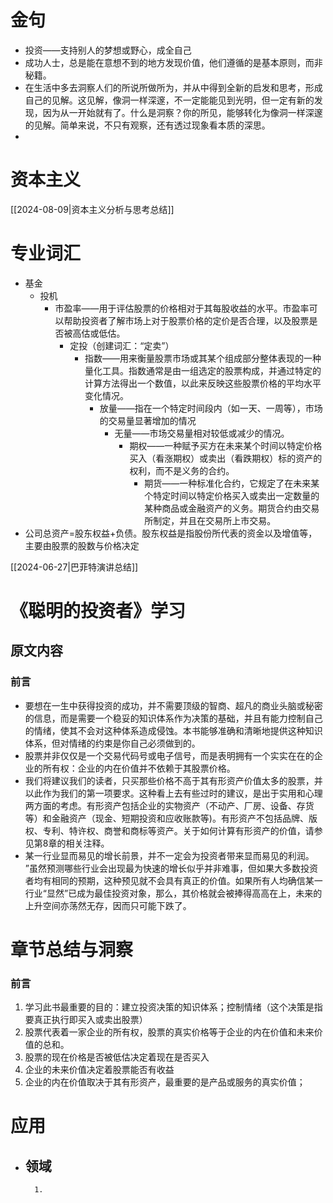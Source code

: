 # 金句

- 投资——支持别人的梦想或野心，成全自己
- 成功人士，总是能在意想不到的地方发现价值，他们遵循的是基本原则，而非秘籍。
- 在生活中多去洞察人们的所说所做所为，并从中得到全新的启发和思考，形成自己的见解。这见解，像洞一样深邃，不一定能能见到光明，但一定有新的发现，因为从一开始就有了。什么是洞察？你的所见，能够转化为像洞一样深邃的见解。简单来说，不只有观察，还有透过现象看本质的深思。
- 

# 资本主义

[[2024-08-09|资本主义分析与思考总结]] 

# 专业词汇

- 基金
	- 投机
		- 市盈率——用于评估股票的价格相对于其每股收益的水平。市盈率可以帮助投资者了解市场上对于股票价格的定价是否合理，以及股票是否被高估或低估。
			- 定投（创建词汇：“定卖”）
				- 指数——用来衡量股票市场或其某个组成部分整体表现的一种量化工具。指数通常是由一组选定的股票构成，并通过特定的计算方法得出一个数值，以此来反映这些股票价格的平均水平变化情况。
					- 放量——指在一个特定时间段内（如一天、一周等），市场的交易量显著增加的情况
						- 无量——市场交易量相对较低或减少的情况。
							- 期权——一种赋予买方在未来某个时间以特定价格买入（看涨期权）或卖出（看跌期权）标的资产的权利，而不是义务的合约。
								- 期货——一种标准化合约，它规定了在未来某个特定时间以特定价格买入或卖出一定数量的某种商品或金融资产的义务。期货合约由交易所制定，并且在交易所上市交易。
- 公司总资产=股东权益+负债。股东权益是指股份所代表的资金以及增值等，主要由股票的股数与价格决定

[[2024-06-27|巴菲特演讲总结]] 

# 《聪明的投资者》学习
## 原文内容
### 前言

-  要想在一生中获得投资的成功，并不需要顶级的智商、超凡的商业头脑或秘密的信息，而是需要一个稳妥的知识体系作为决策的基础，并且有能力控制自己的情绪，使其不会对这种体系造成侵蚀。本书能够准确和清晰地提供这种知识体系，但对情绪的约束是你自己必须做到的。
-  股票并非仅仅是一个交易代码号或电子信号，而是表明拥有一个实实在在的企业的所有权：企业的内在价值并不依赖于其股票价格。
- 我们将建议我们的读者，只买那些价格不高于其有形资产价值太多的股票，并以此作为我们的第一项要求。这种看上去有些过时的建议，是出于实用和心理两方面的考虑。有形资产包括企业的实物资产（不动产、厂房、设备、存货等）和金融资产（现金、短期投资和应收账款等)。有形资产不包括品牌、版权、专利、特许权、商誉和商标等资产。关于如何计算有形资产的价值，请参见第8章的相关注释。
- 某一行业显而易见的增长前景，并不一定会为投资者带来显而易见的利润。​”虽然预测哪些行业会出现最为快速的增长似乎并非难事，但如果大多数投资者均有相同的预期，这种预见就不会具有真正的价值。如果所有人均确信某一行业“显然”已成为最佳投资对象，那么，其价格就会被捧得高高在上，未来的上升空间亦荡然无存，因而只可能下跌了。

# 章节总结与洞察
### 前言

1. 学习此书最重要的目的：建立投资决策的知识体系；控制情绪（这个决策是指要真正执行即买入或卖出股票）
2. 股票代表着一家企业的所有权，股票的真实价格等于企业的内在价值和未来价值的总和。
3. 股票的现在价格是否被低估决定着现在是否买入
4. 企业的未来价值决定着股票能否有收益
5. 企业的内在价值取决于其有形资产，最重要的是产品或服务的真实价值；

# 应用

- 领域
	- 
		1. 




